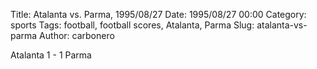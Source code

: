 Title: Atalanta vs. Parma, 1995/08/27
Date: 1995/08/27 00:00
Category: sports
Tags: football, football scores, Atalanta, Parma
Slug: atalanta-vs-parma
Author: carbonero


Atalanta 1 - 1 Parma
